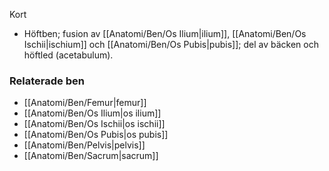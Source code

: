Kort
- Höftben; fusion av [[Anatomi/Ben/Os Ilium|ilium]], [[Anatomi/Ben/Os Ischii|ischium]] och [[Anatomi/Ben/Os Pubis|pubis]]; del av bäcken och höftled (acetabulum).

### Relaterade ben
- [[Anatomi/Ben/Femur|femur]]
- [[Anatomi/Ben/Os Ilium|os ilium]]
- [[Anatomi/Ben/Os Ischii|os ischii]]
- [[Anatomi/Ben/Os Pubis|os pubis]]
- [[Anatomi/Ben/Pelvis|pelvis]]
- [[Anatomi/Ben/Sacrum|sacrum]]
